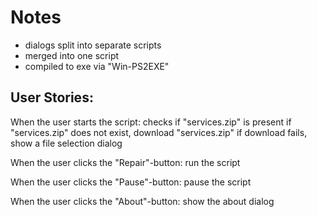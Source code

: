 # Notes

- dialogs split into separate scripts
- merged into one script
- compiled to exe via "Win-PS2EXE"

## User Stories:

When the user starts the script:
	checks if "services.zip" is present
		if "services.zip" does not exist, download "services.zip"
			if download fails, show a file selection dialog

When the user clicks the "Repair"-button:
	run the script

When the user clicks the "Pause"-button:
	pause the script

When the user clicks the "About"-button:
	show the about dialog

